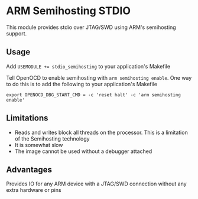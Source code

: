 # ARM Semihosting STDIO

This module provides stdio over JTAG/SWD using ARM's semihosting support.

## Usage

Add `USEMODULE += stdio_semihosting` to your application's Makefile

Tell OpenOCD to enable semihosting with `arm semihosting enable`. One way to
do this is to add the following to your application's Makefile

    export OPENOCD_DBG_START_CMD = -c 'reset halt' -c 'arm semihosting enable'

## Limitations

* Reads and writes block all threads on the processor. This is a limitation of
  the Semihosting technology
* It is somewhat slow
* The image cannot be used without a debugger attached

## Advantages

Provides IO for any ARM device with a JTAG/SWD connection without any extra
hardware or pins